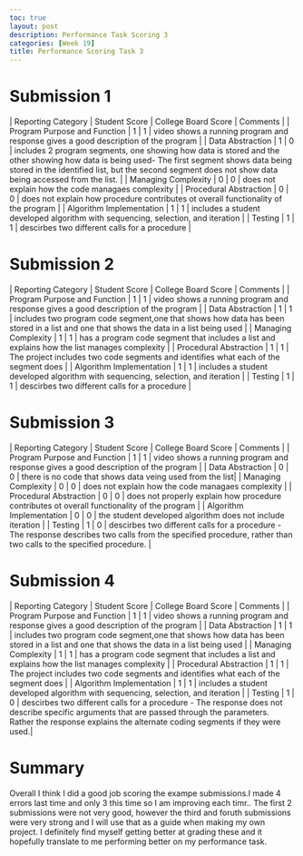 ```yaml
---
toc: true
layout: post
description: Performance Task Scoring 3
categories: [Week 19]
title: Performance Scoring Task 3
---
```


# Submission 1 

| Reporting Category | Student Score | College Board Score | Comments |
| Program Purpose and Function | 1 | 1 | video shows a running program and response gives a good description of the program |
| Data Abstraction | 1 | 0 | includes 2 program segments, one showing how data is stored and the other showing how data is being used- The first segment shows data being stored in the identified list, but the second segment does not show data being accessed from the list. |
| Managing Complexity | 0 | 0 | does not explain how the code managaes complexity  |
| Procedural Abstraction | 0 | 0 | does not explain how procedure contributes ot overall functionality of the program |
| Algorithm Implementation | 1 | 1 | includes a student developed algorithm with sequencing, selection, and iteration |
| Testing | 1 | 1 | descirbes two different calls for a procedure |

# Submission 2

| Reporting Category | Student Score | College Board Score | Comments |
| Program Purpose and Function | 1 | 1 | video shows a running program and response gives a good description of the program |
| Data Abstraction | 1 | 1 | includes two program code segment,one that shows how data has been stored in a list and one that shows the data in a list being used |
| Managing Complexity | 1 | 1 | has a program code segment that includes a list and explains how the list manages complexity |
| Procedural Abstraction | 1 | 1 | The project includes two code segments and identifies what each of the segment does |
| Algorithm Implementation | 1 | 1 | includes a student developed algorithm with sequencing, selection, and iteration |
| Testing | 1 | 1 | descirbes two different calls for a procedure |

# Submission 3

| Reporting Category | Student Score | College Board Score | Comments |
| Program Purpose and Function | 1 | 1 | video shows a running program and response gives a good description of the program |
| Data Abstraction | 0 | 0 | there is no code that shows data veing used from the list|
| Managing Complexity | 0 | 0 | does not explain how the code managaes complexity  |
| Procedural Abstraction | 0 | 0 | does not properly explain how procedure contributes ot overall functionality of the program |
| Algorithm Implementation | 0 | 0 | the student developed algorithm does not include iteration |
| Testing | 1 | 0 | descirbes two different calls for a procedure - The response describes two calls from the specified procedure, rather than two calls to the
specified procedure. |

# Submission 4

| Reporting Category | Student Score | College Board Score | Comments |
| Program Purpose and Function | 1 | 1 | video shows a running program and response gives a good description of the program |
| Data Abstraction | 1 | 1 | includes two program code segment,one that shows how data has been stored in a list and one that shows the data in a list being used |
| Managing Complexity | 1 | 1 | has a program code segment that includes a list and explains how the list manages complexity |
| Procedural Abstraction | 1 | 1 | The project includes two code segments and identifies what each of the segment does |
| Algorithm Implementation | 1 | 1 | includes a student developed algorithm with sequencing, selection, and iteration |
| Testing | 1 | 0 | descirbes two different calls for a procedure - The response does not describe specific arguments that are passed through the parameters.
Rather the response explains the alternate coding segments if they were used.|


# Summary

Overall I think I did a good job scoring the exampe submissions.I made 4 errors last time and only 3 this time so I am improving each timr.. The first 2 submissions were not very good, however the third and foruth submissions were very strong and I will use that as a guide when making my own project. I definitely find myself getting better at grading these and it hopefully translate to me performing better on my performance task.